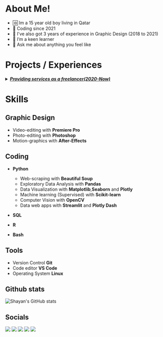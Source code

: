 # About Me!

- :id: Im a 15 year old boy living in Qatar
- :date: Coding since 2021
- 🌱 I've also got 3 years of experience in Graphic Design (2018 to 2021)
- 🤔 I’m a keen learner
- 💬 Ask me about anything you feel like

# Projects / Experiences
<details>
<summary> <b><u><i><a href = "https://drive.google.com/drive/folders/1WM3H-_CNg9tFSCV3VohUZTDkzjIkigsn?usp=sharing" target = "_blank"> Providing services as a freelancer(2020-Now)</a> </li></b></h3></u> </i> </summary>

### What I did: 
-  Edited Videos for clients
-  Edited Photos for clients
-  Created data web-apps for clients 
-  Created linux wm configs for clients
### What I learnt:
 
- How to price items and services
- Communication
- Negotiating
</details>

# Skills 
## Graphic Design

- Video-editing with **Premiere Pro** 
- Photo-editing with **Photoshop**
- Motion-graphics with **After-Effects**

## Coding

- **Python**
  - Web-scraping with **Beautiful Soup**
  - Exploratory Data Analysis with **Pandas**
  - Data Visualization with **Matplotlib**,**Seaborn** and **Plotly**
  - Machine learning (Supervised) with **Scikit-learn**
  - Computer Vision with **OpenCV**
  - Data web apps with **Streamlit** and **Plotly Dash**

- **SQL**
- **R**
- **Bash**

## Tools

- Version Control **Git**
- Code editor **VS Code**
- Operating System **Linux**

## Github stats
![Shayan's GitHub stats](https://github-readme-stats.vercel.app/api?username=Shayan-Raza&show_icons=true&theme=dark)

## Socials 

<a target="_blank" href="mailto:shayanraza07@gmail.com"><img src="https://img.shields.io/badge/-Gmail-D14836?style=for-the-badge&logo=Gmail&logoColor=white"></img></a>
<a target="_blank" href="https://twitter.com/_shayanraza"><img src="https://img.shields.io/badge/-Twitter-1DA1F2?style=for-the-badge&logo=Twitter&logoColor=white"></img></a>
<a target="_blank" href="https://www.instagram.com/_shayanraza/"><img src="https://img.shields.io/badge/-Instagram-833AB4?style=for-the-badge&logo=Instagram&logoColor=white"></img></a>
<a target="_blank" href="https://stackoverflow.com/users/18269247/shayan-raza"><img src="https://img.shields.io/badge/-StackOverflow-f48024?style=for-the-badge&logo=Stack-Overflow&logoColor=white"></img></a>
<a target="_blank" href="https://stackoverflow.com/users/18269247/shayan-raza">
<a target="_blank" href="https://www.kaggle.com/shayanraza"><img src="https://img.shields.io/badge/-Kaggle-21bfff?style=for-the-badge&logo=Kaggle&logoColor=white"></img></a>
